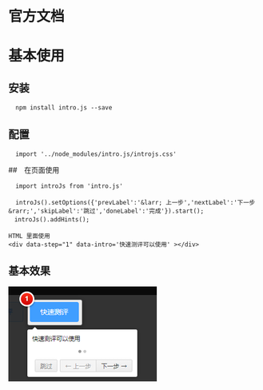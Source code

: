 # 官方文档
[](https://introjs.com/docs/)

# 基本使用

## 安装


```
  npm install intro.js --save
```
## 配置

```
  import '../node_modules/intro.js/introjs.css'
```
##　在页面使用

```
  import introJs from 'intro.js'
  
  introJs().setOptions({'prevLabel':'&larr; 上一步','nextLabel':'下一步 &rarr;','skipLabel':'跳过','doneLabel':'完成'}).start();
　introJs().addHints();

HTML 里面使用
<div data-step="1" data-intro='快速测评可以使用' ></div>
```
## 基本效果
![](/assets/screenshot_1528166745823.png)








